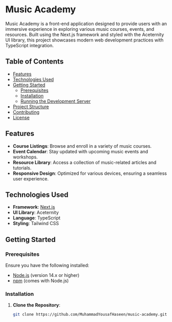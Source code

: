 # Music Academy

Music Academy is a front-end application designed to provide users with an immersive experience in exploring various music courses, events, and resources. Built using the Next.js framework and styled with the Aceternity UI library, this project showcases modern web development practices with TypeScript integration.

## Table of Contents

- [Features](#features)
- [Technologies Used](#technologies-used)
- [Getting Started](#getting-started)
  - [Prerequisites](#prerequisites)
  - [Installation](#installation)
  - [Running the Development Server](#running-the-development-server)
- [Project Structure](#project-structure)
- [Contributing](#contributing)
- [License](#license)

## Features

- **Course Listings**: Browse and enroll in a variety of music courses.
- **Event Calendar**: Stay updated with upcoming music events and workshops.
- **Resource Library**: Access a collection of music-related articles and tutorials.
- **Responsive Design**: Optimized for various devices, ensuring a seamless user experience.

## Technologies Used

- **Framework**: [Next.js](https://nextjs.org/)
- **UI Library**: Aceternity
- **Language**: TypeScript
- **Styling**: Tailwind CSS

## Getting Started

### Prerequisites

Ensure you have the following installed:

- [Node.js](https://nodejs.org/) (version 14.x or higher)
- [npm](https://www.npmjs.com/) (comes with Node.js)

### Installation

1. **Clone the Repository**:

   ```bash
   git clone https://github.com/MuhammadYousafHaseen/music-academy.git
